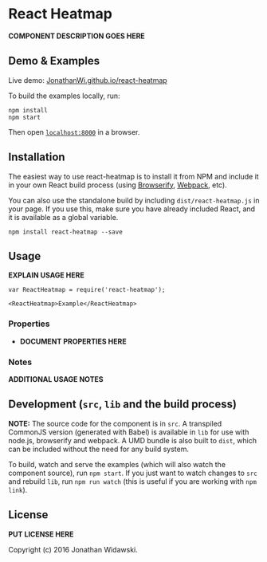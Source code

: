 # React Heatmap

__COMPONENT DESCRIPTION GOES HERE__


## Demo & Examples

Live demo: [JonathanWi.github.io/react-heatmap](http://JonathanWi.github.io/react-heatmap/)

To build the examples locally, run:

```
npm install
npm start
```

Then open [`localhost:8000`](http://localhost:8000) in a browser.


## Installation

The easiest way to use react-heatmap is to install it from NPM and include it in your own React build process (using [Browserify](http://browserify.org), [Webpack](http://webpack.github.io/), etc).

You can also use the standalone build by including `dist/react-heatmap.js` in your page. If you use this, make sure you have already included React, and it is available as a global variable.

```
npm install react-heatmap --save
```


## Usage

__EXPLAIN USAGE HERE__

```
var ReactHeatmap = require('react-heatmap');

<ReactHeatmap>Example</ReactHeatmap>
```

### Properties

* __DOCUMENT PROPERTIES HERE__

### Notes

__ADDITIONAL USAGE NOTES__


## Development (`src`, `lib` and the build process)

**NOTE:** The source code for the component is in `src`. A transpiled CommonJS version (generated with Babel) is available in `lib` for use with node.js, browserify and webpack. A UMD bundle is also built to `dist`, which can be included without the need for any build system.

To build, watch and serve the examples (which will also watch the component source), run `npm start`. If you just want to watch changes to `src` and rebuild `lib`, run `npm run watch` (this is useful if you are working with `npm link`).

## License

__PUT LICENSE HERE__

Copyright (c) 2016 Jonathan Widawski.

